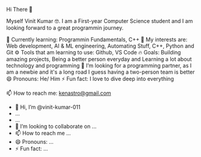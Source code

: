 Hi There 👋

Myself Vinit Kumar 🤓. 
I am a First-year Computer Science student and I am looking forward to a great programmin journey.

🌱 Currently learning: Programmin Fundamentals, C++
👀 My interests are: Web development, AI & ML engineering, Automating Stuff, C++, Python and Git
⚙️ Tools that am learning to use: Github, VS Code
🔥 Goals: Building amazing projects, Being a better person everyday and Learning a lot about technology and programming
💞️ I’m looking for a programming partner, as I am a newbie and it's a long road I guess having a two-person team is better
😄 Pronouns: He/ Him
⚡ Fun fact: I love to dive deep into everything 


📫 How to reach me: kenastro@gmail.com



- 👋 Hi, I’m @vinit-kumar-011
-  ...
-  ...
- 💞️ I’m looking to collaborate on ...
- 📫 How to reach me ...
- 😄 Pronouns: ...
- ⚡ Fun fact: ...

<!---
vinit-kumar-011/vinit-kumar-011 is a ✨ special ✨ repository because its `README.md` (this file) appears on your GitHub profile.
You can click the Preview link to take a look at your changes.
--->
